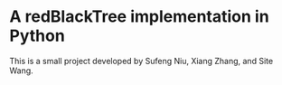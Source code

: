 # A redBlackTree implementation in Python

This is a small project developed by Sufeng Niu, Xiang Zhang, and Site Wang.

